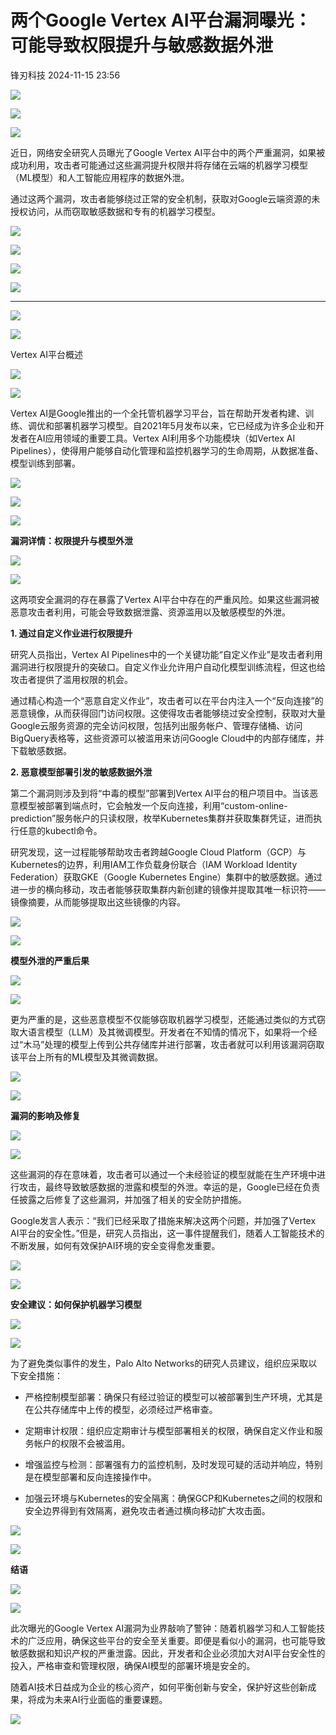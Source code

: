#  两个Google Vertex AI平台漏洞曝光：可能导致权限提升与敏感数据外泄   
 锋刃科技   2024-11-15 23:56  
  
![](https://mmbiz.qpic.cn/mmbiz_png/n5BstuRWwQpOrooaPFdgllBUY10cvJ8Cd7fN0sxGEKQeGUegyaunicTwrPKiaDaQ2wNuicIIoyZxbPq9wX0MrIYvg/640?from=appmsg&wx_fmt=png "")  
  
![](https://mmbiz.qpic.cn/mmbiz_png/5EHHUdqrO47DbMXaFV69QMBm1OMXMf0x1Y8siaRdpIYlmLibD3rO8KoTlEIRMJb4DyQADFwdPTnNBSqtcfusbwwA/640?from=appmsg&wx_fmt=png "")  
  
![](https://mmbiz.qpic.cn/sz_mmbiz_png/YhYicpKnr4247fYLPRKFM5O2ehNiaXplcqkc1b8UbFoH1Nj7Re4qruRGibicMHPiaas34s49luJsauRQyLzqp01AMBg/640?from=appmsg&wx_fmt=png "")  
  
近日，网络安全研究人员曝光了Google Vertex AI平台中的两个严重漏洞，如果被成功利用，攻击者可能通过这些漏洞提升权限并将存储在云端的机器学习模型（ML模型）和人工智能应用程序的数据外泄。  
  
通过这两个漏洞，攻击者能够绕过正常的安全机制，获取对Google云端资源的未授权访问，从而窃取敏感数据和专有的机器学习模型。  
  
![](https://mmbiz.qpic.cn/mmbiz_png/KYJQTmhnOUQFIcaMibm31a2fDEicgAExkR9XfvtoHu923qZ97t8GEgrsb0UG2ID2BicCGEfC5TbrfUsu5F0icO6tBQ/640?from=appmsg&wx_fmt=png "")  
  
![](https://mmbiz.qpic.cn/sz_mmbiz_png/ub2EkGPegAd7PBd9icmO74MibKV7HrsHlLk3X0TZiaZzBQbuAGF81mYV3wepynDVbkevOtCdLzxpOP6icZ7f5rkwWg/640?from=appmsg&wx_fmt=png "")  
  
  
![](https://mmbiz.qpic.cn/sz_mmbiz_png/NLG0YnDqzvAmueyibjYktxGAPM4ibY3QLibgMOMRc1fM6DrsNh7ROIhfT4P8OFxic49oMva8YfjMGyibzZroGgdOfMw/640?from=appmsg&wx_fmt=png "")  
  
  
  
![](https://mmbiz.qpic.cn/sz_mmbiz_png/fWmp3zFswgHaymMEibnGLh6mqk9autBVEmDeUiaE4hiaAaOtZzgwibwq6fvGFuLvAThaZdtibCWqibVcznz0tbx7lYOQ/640?wx_fmt=png&from=appmsg "")  
  
****  
![](https://mmbiz.qpic.cn/mmbiz_gif/iboFNCcvWkSMg7Om2vzSseNXyc8iciaazL1VbMXhWibzKQIGIZibr6V3L9ON92kCDWlonOQzDaQvwqiaicfNlYOJXS7Tw/640?from=appmsg&wx_fmt=gif "")  
  
![](https://mmbiz.qpic.cn/sz_mmbiz_gif/R2P71IIgt1BZtQBDTCPctNWjJX88AA5QMwSloc9ZfjI6HyKS3hzZNzibVQsI2x7sDqB72vTxTZmr8GjxgFR2JFA/640?from=appmsg&wx_fmt=gif "")  
  
Vertex AI平台概述  
  
![](https://mmbiz.qpic.cn/mmbiz_png/WgWJib87LbAb2JudTQz9xeloxDUg0We6oXoNn5wO5xtZ53U0AwFWFibTZHBnNXDz1BmVLkkeeWkoc2nTMsXPKa8A/640?from=appmsg&wx_fmt=png "")  
  
  
![](https://mmbiz.qpic.cn/sz_mmbiz_png/3pTKcXWlxyMrTAFPre3CGO1EQuiaFVF4F2ia8VognUCvcFTtnRaHeDPRxn91HM2CIQnyib4Jpb9d9oC0ZRJJ7V6Ug/640?wx_fmt=png "")  
  
Vertex AI是Google推出的一个全托管机器学习平台，旨在帮助开发者构建、训练、调优和部署机器学习模型。自2021年5月发布以来，它已经成为许多企业和开发者在AI应用领域的重要工具。Vertex AI利用多个功能模块（如Vertex AI Pipelines），使得用户能够自动化管理和监控机器学习的生命周期，从数据准备、模型训练到部署。  
  
  
![](https://mmbiz.qpic.cn/sz_mmbiz_jpg/fWmp3zFswgHaymMEibnGLh6mqk9autBVEbOGAN02XqJATfdWKdvuuQMBbe4BKDCRy6OIaBkjYtkPPn1icYteYic0Q/640?wx_fmt=jpeg "")  
  
![](https://mmbiz.qpic.cn/mmbiz_gif/iboFNCcvWkSMg7Om2vzSseNXyc8iciaazL1VbMXhWibzKQIGIZibr6V3L9ON92kCDWlonOQzDaQvwqiaicfNlYOJXS7Tw/640?from=appmsg&wx_fmt=gif "")  
  
![](https://mmbiz.qpic.cn/sz_mmbiz_gif/R2P71IIgt1BZtQBDTCPctNWjJX88AA5QMwSloc9ZfjI6HyKS3hzZNzibVQsI2x7sDqB72vTxTZmr8GjxgFR2JFA/640?from=appmsg&wx_fmt=gif "")  
  
**漏洞详情：权限提升与模型外泄**  
  
![](https://mmbiz.qpic.cn/mmbiz_png/WgWJib87LbAb2JudTQz9xeloxDUg0We6oXoNn5wO5xtZ53U0AwFWFibTZHBnNXDz1BmVLkkeeWkoc2nTMsXPKa8A/640?from=appmsg&wx_fmt=png "")  
  
  
![](https://mmbiz.qpic.cn/sz_mmbiz_png/3pTKcXWlxyMrTAFPre3CGO1EQuiaFVF4F2ia8VognUCvcFTtnRaHeDPRxn91HM2CIQnyib4Jpb9d9oC0ZRJJ7V6Ug/640?wx_fmt=png "")  
  
这两项安全漏洞的存在暴露了Vertex AI平台中存在的严重风险。如果这些漏洞被恶意攻击者利用，可能会导致数据泄露、资源滥用以及敏感模型的外泄。  
  
**1. 通过自定义作业进行权限提升**  
  
研究人员指出，Vertex AI Pipelines中的一个关键功能“自定义作业”是攻击者利用漏洞进行权限提升的突破口。自定义作业允许用户自动化模型训练流程，但这也给攻击者提供了滥用权限的机会。  
  
通过精心构造一个“恶意自定义作业”，攻击者可以在平台内注入一个“反向连接”的恶意镜像，从而获得回门访问权限。这使得攻击者能够绕过安全控制，获取对大量Google云服务资源的完全访问权限，包括列出服务帐户、管理存储桶、访问BigQuery表格等，这些资源可以被滥用来访问Google Cloud中的内部存储库，并下载敏感数据。  
  
**2. 恶意模型部署引发的敏感数据外泄**  
  
第二个漏洞则涉及到将“中毒的模型”部署到Vertex AI平台的租户项目中。当该恶意模型被部署到端点时，它会触发一个反向连接，利用“custom-online-prediction”服务帐户的只读权限，枚举Kubernetes集群并获取集群凭证，进而执行任意的kubectl命令。  
  
研究发现，这一过程能够帮助攻击者跨越Google Cloud Platform（GCP）与Kubernetes的边界，利用IAM工作负载身份联合（IAM Workload Identity Federation）获取GKE（Google Kubernetes Engine）集群中的敏感数据。通过进一步的横向移动，攻击者能够获取集群内新创建的镜像并提取其唯一标识符——镜像摘要，从而能够提取出这些镜像的内容。  
  
![](https://mmbiz.qpic.cn/mmbiz_gif/iboFNCcvWkSMg7Om2vzSseNXyc8iciaazL1VbMXhWibzKQIGIZibr6V3L9ON92kCDWlonOQzDaQvwqiaicfNlYOJXS7Tw/640?from=appmsg&wx_fmt=gif "")  
  
![](https://mmbiz.qpic.cn/sz_mmbiz_gif/R2P71IIgt1BZtQBDTCPctNWjJX88AA5QMwSloc9ZfjI6HyKS3hzZNzibVQsI2x7sDqB72vTxTZmr8GjxgFR2JFA/640?from=appmsg&wx_fmt=gif "")  
  
**模型外泄的严重后果**  
  
![](https://mmbiz.qpic.cn/mmbiz_png/WgWJib87LbAb2JudTQz9xeloxDUg0We6oXoNn5wO5xtZ53U0AwFWFibTZHBnNXDz1BmVLkkeeWkoc2nTMsXPKa8A/640?from=appmsg&wx_fmt=png "")  
  
  
![](https://mmbiz.qpic.cn/sz_mmbiz_png/3pTKcXWlxyMrTAFPre3CGO1EQuiaFVF4F2ia8VognUCvcFTtnRaHeDPRxn91HM2CIQnyib4Jpb9d9oC0ZRJJ7V6Ug/640?wx_fmt=png "")  
  
更为严重的是，这些恶意模型不仅能够窃取机器学习模型，还能通过类似的方式窃取大语言模型（LLM）及其微调模型。开发者在不知情的情况下，如果将一个经过“木马”处理的模型上传到公共存储库并进行部署，攻击者就可以利用该漏洞窃取该平台上所有的ML模型及其微调数据。  
  
![](https://mmbiz.qpic.cn/mmbiz_gif/iboFNCcvWkSMg7Om2vzSseNXyc8iciaazL1VbMXhWibzKQIGIZibr6V3L9ON92kCDWlonOQzDaQvwqiaicfNlYOJXS7Tw/640?from=appmsg&wx_fmt=gif "")  
  
![](https://mmbiz.qpic.cn/sz_mmbiz_gif/R2P71IIgt1BZtQBDTCPctNWjJX88AA5QMwSloc9ZfjI6HyKS3hzZNzibVQsI2x7sDqB72vTxTZmr8GjxgFR2JFA/640?from=appmsg&wx_fmt=gif "")  
  
**漏洞的影响及修复**  
  
![](https://mmbiz.qpic.cn/mmbiz_png/WgWJib87LbAb2JudTQz9xeloxDUg0We6oXoNn5wO5xtZ53U0AwFWFibTZHBnNXDz1BmVLkkeeWkoc2nTMsXPKa8A/640?from=appmsg&wx_fmt=png "")  
  
  
![](https://mmbiz.qpic.cn/sz_mmbiz_png/3pTKcXWlxyMrTAFPre3CGO1EQuiaFVF4F2ia8VognUCvcFTtnRaHeDPRxn91HM2CIQnyib4Jpb9d9oC0ZRJJ7V6Ug/640?wx_fmt=png "")  
  
这些漏洞的存在意味着，攻击者可以通过一个未经验证的模型就能在生产环境中进行攻击，最终导致敏感数据的泄露和模型的外泄。幸运的是，Google已经在负责任披露之后修复了这些漏洞，并加强了相关的安全防护措施。  
  
Google发言人表示：“我们已经采取了措施来解决这两个问题，并加强了Vertex AI平台的安全性。”但是，研究人员指出，这一事件提醒我们，随着人工智能技术的不断发展，如何有效保护AI环境的安全变得愈发重要。  
  
![](https://mmbiz.qpic.cn/mmbiz_gif/iboFNCcvWkSMg7Om2vzSseNXyc8iciaazL1VbMXhWibzKQIGIZibr6V3L9ON92kCDWlonOQzDaQvwqiaicfNlYOJXS7Tw/640?from=appmsg&wx_fmt=gif "")  
  
![](https://mmbiz.qpic.cn/sz_mmbiz_gif/R2P71IIgt1BZtQBDTCPctNWjJX88AA5QMwSloc9ZfjI6HyKS3hzZNzibVQsI2x7sDqB72vTxTZmr8GjxgFR2JFA/640?from=appmsg&wx_fmt=gif "")  
  
**安全建议：如何保护机器学习模型**  
  
![](https://mmbiz.qpic.cn/mmbiz_png/WgWJib87LbAb2JudTQz9xeloxDUg0We6oXoNn5wO5xtZ53U0AwFWFibTZHBnNXDz1BmVLkkeeWkoc2nTMsXPKa8A/640?from=appmsg&wx_fmt=png "")  
  
  
![](https://mmbiz.qpic.cn/sz_mmbiz_png/3pTKcXWlxyMrTAFPre3CGO1EQuiaFVF4F2ia8VognUCvcFTtnRaHeDPRxn91HM2CIQnyib4Jpb9d9oC0ZRJJ7V6Ug/640?wx_fmt=png "")  
  
为了避免类似事件的发生，Palo Alto Networks的研究人员建议，组织应采取以下安全措施：  
- 严格控制模型部署：确保只有经过验证的模型可以被部署到生产环境，尤其是在公共存储库中上传的模型，必须经过严格审查。  
  
- 定期审计权限：组织应定期审计与模型部署相关的权限，确保自定义作业和服务帐户的权限不会被滥用。  
  
- 增强监控与检测：部署强有力的监控机制，及时发现可疑的活动并响应，特别是在模型部署和反向连接操作中。  
  
- 加强云环境与Kubernetes的安全隔离：确保GCP和Kubernetes之间的权限和安全边界得到有效隔离，避免攻击者通过横向移动扩大攻击面。  
  
  
  
![](https://mmbiz.qpic.cn/mmbiz_gif/iboFNCcvWkSMg7Om2vzSseNXyc8iciaazL1VbMXhWibzKQIGIZibr6V3L9ON92kCDWlonOQzDaQvwqiaicfNlYOJXS7Tw/640?from=appmsg&wx_fmt=gif "")  
  
![](https://mmbiz.qpic.cn/sz_mmbiz_gif/R2P71IIgt1BZtQBDTCPctNWjJX88AA5QMwSloc9ZfjI6HyKS3hzZNzibVQsI2x7sDqB72vTxTZmr8GjxgFR2JFA/640?from=appmsg&wx_fmt=gif "")  
  
**结语**  
  
![](https://mmbiz.qpic.cn/mmbiz_png/WgWJib87LbAb2JudTQz9xeloxDUg0We6oXoNn5wO5xtZ53U0AwFWFibTZHBnNXDz1BmVLkkeeWkoc2nTMsXPKa8A/640?from=appmsg&wx_fmt=png "")  
  
  
![](https://mmbiz.qpic.cn/sz_mmbiz_png/3pTKcXWlxyMrTAFPre3CGO1EQuiaFVF4F2ia8VognUCvcFTtnRaHeDPRxn91HM2CIQnyib4Jpb9d9oC0ZRJJ7V6Ug/640?wx_fmt=png "")  
  
此次曝光的Google Vertex AI漏洞为业界敲响了警钟：随着机器学习和人工智能技术的广泛应用，确保这些平台的安全至关重要。即便是看似小的漏洞，也可能导致敏感数据和知识产权的严重泄露。因此，开发者和企业必须加大对AI平台安全性的投入，严格审查和管理权限，确保AI模型的部署环境是安全的。  
  
随着AI技术日益成为企业的核心资产，如何平衡创新与安全，保护好这些创新成果，将成为未来AI行业面临的重要课题。  
  
  
![](https://mmbiz.qpic.cn/sz_mmbiz_png/fWmp3zFswgEWAQw8ycXtibK1nNjQXv6hFZRiaXnbgPLZoWsIjfVOLCRAqxqBIfcLJ6gibBb5KaiaM9xoic4RaeOH0oA/640?wx_fmt=other&from=appmsg&tp=webp&wxfrom=5&wx_lazy=1&wx_co=1 "")  
  
  
  
